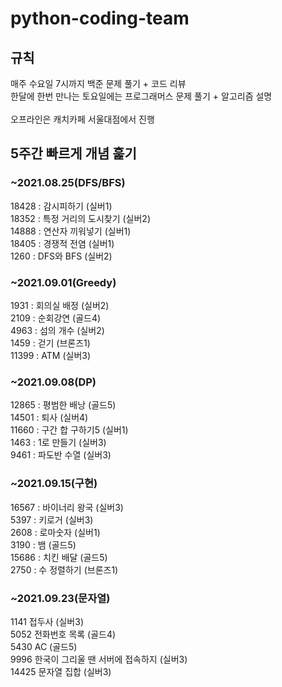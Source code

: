 # python-coding-team

## 규칙
매주 수요일 7시까지 백준 문제 풀기 + 코드 리뷰<br>
한달에 한번 만나는 토요일에는 프로그래머스 문제 풀기 + 알고리즘 설명<br>
<br>
오프라인은 캐치카페 서울대점에서 진행<br>

## 5주간 빠르게 개념 훑기

### ~2021.08.25(DFS/BFS)
18428 : 감시피하기 (실버1) <br>
18352 : 특정 거리의 도시찾기 (실버2) <br>
14888 : 연산자 끼워넣기 (실버1) <br>
18405 : 경쟁적 전염 (실버1) <br>
1260 : DFS와 BFS (실버2) <br>

### ~2021.09.01(Greedy)
1931 : 회의실 배정 (실버2) <br>
2109 : 순회강연 (골드4) <br>
4963 : 섬의 개수 (실버2) <br>
1459 : 걷기 (브론즈1) <br>
11399 : ATM (실버3) <br>

### ~2021.09.08(DP)
12865 : 평범한 배낭 (골드5) <br>
14501 : 퇴사 (실버4) <br>
11660 : 구간 합 구하기5 (실버1) <br>
1463 : 1로 만들기 (실버3) <br>
9461 : 파도반 수열 (실버3) <br>

### ~2021.09.15(구현)
16567 : 바이너리 왕국 (실버3) <br>
5397 : 키로거 (실버3) <br>
2608 : 로마숫자 (실버1) <br>
3190 : 뱀 (골드5) <br>
15686 : 치킨 배달 (골드5) <br>
2750 : 수 정렬하기 (브론즈1) <br>

### ~2021.09.23(문자열)
1141 접두사 (실버3) <br>
5052 전화번호 목록 (골드4) <br>
5430 AC (골드5) <br>
9996 한국이 그리울 땐 서버에 접속하지 (실버3) <br>
14425 문자열 집합 (실버3) <br>
